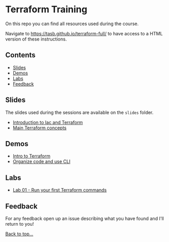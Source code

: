 # Terraform Training

On this repo you can find all resources used during the course.

Navigate to <https://tasb.github.io/terraform-full/> to have access to a HTML version of these instructions.

## Contents

- [Slides](#slides)
- [Demos](#demos)
- [Labs](#labs)
- [Feedback](#feedback)
  
## Slides

The slides used during the sessions are available on the `slides` folder.

- [Introduction to Iac and Terraform](./slides/01.Introduction.pdf)
- [Main Terraform concepts](./slides/02.MainConcepts.pdf)

## Demos

- [Intro to Terraform](./demos/session01/instructions.md)
- [Organize code and use CLI](./demos/session02/instructions.md)

## Labs

- [Lab 01 - Run your first Terraform commands](./labs/lab01.md)

## Feedback

For any feedback open up an issue describing what you have found and I'll return to you!

[Back to top…](README.md#contents)
